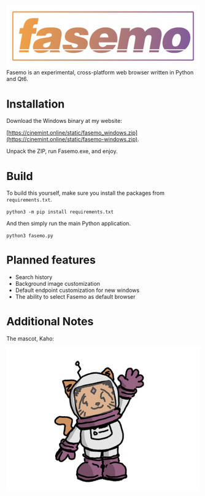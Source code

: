 ![Fasemo](graphics/logo01.png)
Fasemo is an experimental, cross-platform web browser written in Python and Qt6.

# Installation
Download the Windows binary at my website:

[https://cinemint.online/static/fasemo_windows.zip](https://cinemint.online/static/fasemo-windows.zip).

Unpack the ZIP, run Fasemo.exe, and enjoy.

# Build
To build this yourself, make sure you install the packages from `requirements.txt`.

`python3 -m pip install requirements.txt`

And then simply run the main Python application.

`python3 fasemo.py`

# Planned features

- Search history
- Background image customization
- Default endpoint customization for new windows
- The ability to select Fasemo as default browser

# Additional Notes

The mascot, Kaho:

![Kaho](graphics/kaho01.png)
